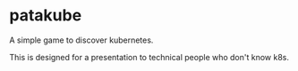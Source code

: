 # patakube

A simple game to discover kubernetes.

This is designed for a presentation to technical people who don't know k8s.
